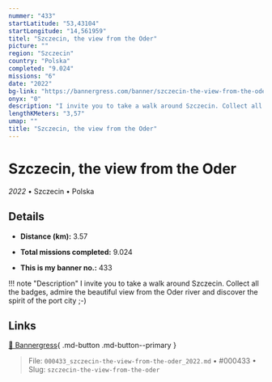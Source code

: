 ```yaml
---
nummer: "433"
startLatitude: "53,43104"
startLongitude: "14,561959"
titel: "Szczecin, the view from the Oder"
picture: ""
region: "Szczecin"
country: "Polska"
completed: "9.024"
missions: "6"
date: "2022"
bg-link: "https://bannergress.com/banner/szczecin-the-view-from-the-oder-ed1c"
onyx: "0"
description: "I invite you to take a walk around Szczecin. Collect all the badges, admire the beautiful view from the Oder river and discover the spirit of the port city ;-)"
lengthKMeters: "3,57"
umap: ""
title: "Szczecin, the view from the Oder"
---
```

# Szczecin, the view from the Oder

*2022* • Szczecin • Polska



## Details
- **Distance (km):** 3.57

- **Total missions completed:** 9.024
- **This is my banner no.:** 433


!!! note "Description"
    I invite you to take a walk around Szczecin. Collect all the badges, admire the beautiful view from the Oder river and discover the spirit of the port city ;-)



## Links
[🔗 Bannergress](https://bannergress.com/banner/szczecin-the-view-from-the-oder-ed1c){ .md-button .md-button--primary }



> File: `000433_szczecin-the-view-from-the-oder_2022.md` • #000433 • Slug: `szczecin-the-view-from-the-oder`
